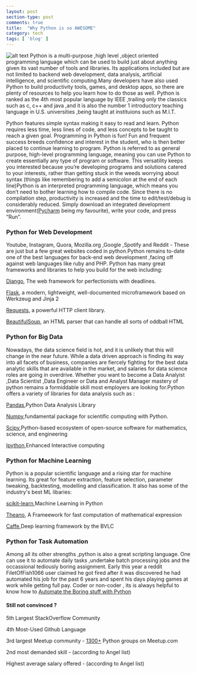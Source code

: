 ```yaml
---
layout: post
section-type: post
comments: true
title:  "Why Python is so AWESOME"
category: tech
tags: [ 'blog' ]
---
```


![alt text](https://svn.python.org/www/branches/rest2web/beta.python.org/resources/design/logo/website-python-logo-vector.png)
Python is a multi-purpose ,high level ,object oriented programming language which can be used to build just about anything given its vast number of tools and libraries.
Its applications included but are not limited to backend web development, data analysis, artificial intelligence, and scientific computing.Many developers have also used Python to build productivity tools, games, and desktop apps, so there are plenty of resources to help you learn how to do those as well. Python is ranked as the 4th most popular language by IEEE ,trailing only the classics such as c, c++ and java ,and it is also the number 1 introductory teaching language in U.S. universities ,being taught at instituions such as M.I.T.

Python features simple syntax making it easy to read and learn. Python requires less time, less lines of code, and less concepts to be taught to reach a given goal. Programming in Python is fun! Fun and frequent success breeds confidence and interest in the student, who is then better placed to continue learning to program. Python is referred to as general purpose, high-level programming language, meaning you can use Python to create essentially any type of program or software. This versatility keeps you interested because you’re developing programs and solutions catered to your interests, rather than getting stuck in the weeds worrying about syntax (things like remembering to add a semicolon at the end of each line)Python is an interpreted programming language, which means you don’t need to bother learning how to compile code. Since there is no compilation step, productivity is increased and the time to edit/test/debug is considerably reduced. Simply download an integrated development environment([Pycharm](https://www.jetbrains.com/pycharm/) being my favourite), write your code, and press “Run”.

### Python for Web Development

Youtube, Instagram, Quora, Mozilla.org ,Google ,Spotify and Reddit - These are just but a few great websites coded in python.Python remains to-date one of the best languages for back-end web development ,facing off against web languages like ruby and PHP. Python has many great frameworks and libraries to help you build for the web including:

[Django](https://www.djangoproject.com), The web framework for perfectionists with deadlines.

[Flask](flask.pocoo.org/), a modern, lightweight, well-documented microframework based on Werkzeug and Jinja 2

[Requests](docs.python-requests.org/), a powerful HTTP client library.

[BeautifulSoup](https://www.crummy.com/software/BeautifulSoup/), an HTML parser that can handle all sorts of oddball HTML

### Python for Big Data

Nowadays, the data science field is hot, and it is unlikely that this will change in the near future. While a data driven approach is finding its way into all facets of business, companies are fiercely fighting for the best data analytic skills that are available in the market, and salaries for data science roles are going in overdrive. Whether you want to become a Data Analyist ,Data Scientist ,Data Engineer or Data and Analyst Manager mastery of python remains a formiddable skill most employers are looking for.Python offers a variety of libraries for data analysis such as :

[Pandas](http://pandas.pydata.org/),Python Data Analysis Library

[Numpy](www.numpy.org),fundamental package for scientific computing with Python.

[Scipy](www.scipy.org),Python-based ecosystem of open-source software for mathematics, science, and engineering

[Ipython](http://ipython.org/),Enhanced Interactive computing

### Python for Machine Learning

Python is a popular scientific language and a rising star for machine learning. Its great for feature extraction, feature selection, parameter tweaking, backtesting, modelling and classification. It also has some of the industry's best ML libaries:

[scikit-learn](http://scikit-learn.org),Machine Learning in Python

[Theano](http://deeplearning.net/software/theano/), A Frameework for fast computation of mathematical expression

[Caffe](http://caffe.berkeleyvision.org),Deep learning framework by the BVLC

### Python for Task Automation

Among all its other strengths ,python is also a great scripting language. One can use it to automate daily tasks ,undertake batch processing jobs and the occassional tediously boring assignment. Early this year a reddit FiletOfFish1066 user claimed he got fired after it was discovered he had automated his job for the past 6 years and spent his days playing games at work while getting full pay. Coder or non-coder , its is always helpful to know how to [Automate the Boring stuff with Python](https://automatetheboringstuff.com/) 

#### Still not convinced ?

5th Largest StackOverflow Community

4th Most-Used Github Language 

3rd largest Meetup community - [1300+](http://python.meetup.com/) Python groups on Meetup.com

2nd most demanded skill - (according to Angel list) 

Highest average salary offered - (according to Angel list)